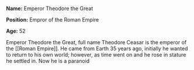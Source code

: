 **Name:** Emperor Theodore the Great

**Position:** Empror of the Roman Empire

**Age:** 52

Emperor Theodore the Great, full name Theodore Ceasar is the emperor of the [[Roman Empire]]. He came from Earth 35 years ago, initially he wanted to return to his own world; however, as time went on and he rose in stature he settled in. Now he is a paranoid 